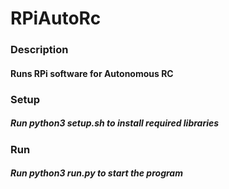 # RPiAutoRc
### Description
#### Runs RPi software for Autonomous RC

### Setup
##### Run python3 setup.sh to install required libraries

### Run
##### Run python3 run.py to start the program

